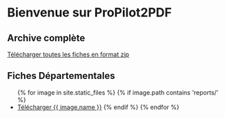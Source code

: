 # Bienvenue sur ProPilot2PDF

## Archive complète
<a href="reports/archive.zip">Télécharger toutes les fiches en format zip</a>

## Fiches Départementales

<nav>
    <ul>
        {% for image in site.static_files %}
            {% if image.path contains 'reports/' %}
                <li><a href="reports/{{ image.name }}">Télécharger {{ image.name }}<a/>
            {% endif %}
        {% endfor %}
